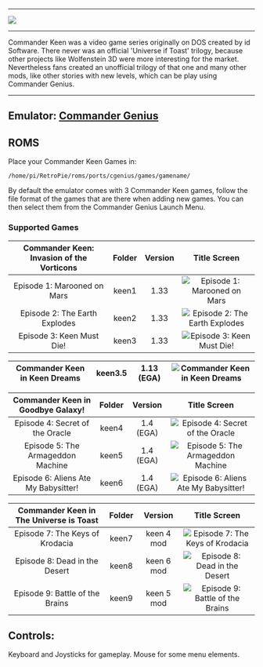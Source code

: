 ***
![](http://clonekeenplus.sourceforge.net/img/title.png)
***
Commander Keen was a video game series originally on DOS created by id Software. There never was an official 'Universe if Toast' trilogy, because other projects like Wolfenstein 3D were more interesting for the market. Nevertheless fans created an unofficial trilogy of that one and many other mods, like other stories with new levels, which can be play using Commander Genius.
***

## Emulator: [Commander Genius](http://clonekeenplus.sourceforge.net/)

## ROMS

Place your Commander Keen Games in:
```
/home/pi/RetroPie/roms/ports/cgenius/games/gamename/
```
By default the emulator comes with 3 Commander Keen games, follow the file format of the games that are there when adding new games. You can then select them from the Commander Genius Launch Menu.

### Supported Games

| Commander Keen: Invasion of the Vorticons | Folder | Version |                                           Title Screen                                          |
|:-----------------------------------------:|:------:|:-------:|:-----------------------------------------------------------------------------------------------:|
| Episode 1: Marooned on Mars               | keen1  | 1.33    | ![Episode 1: Marooned on Mars](http://www.shikadi.net/wiki/keen/images/b/bc/Keen_1_title.png)   |
| Episode 2: The Earth Explodes             | keen2  | 1.33    | ![Episode 2: The Earth Explodes](http://www.shikadi.net/wiki/keen/images/5/5b/Keen_2_title.png) |
| Episode 3: Keen Must Die!                 | keen3  | 1.33    | ![Episode 3: Keen Must Die!](http://www.shikadi.net/wiki/keen/images/c/c1/Keen_3_title.png)     |

| Commander Keen in Keen Dreams | keen3.5 | 1.13 (EGA) | ![Commander Keen in Keen Dreams](http://www.shikadi.net/wiki/keen/images/9/92/Keen_Dreams_title.png) |
|-------------------------------|---------|------------|------------------------------------------------------------------------------------------------------|

|   Commander Keen in Goodbye Galaxy!  |   Folder    |  Version  |                                              Title Screen                                              |
|:------------------------------------:|:-----:|:---------:|:------------------------------------------------------------------------------------------------------:|
| Episode 4: Secret of the Oracle      | keen4 | 1.4 (EGA) | ![Episode 4: Secret of the Oracle](http://www.shikadi.net/wiki/keen/images/c/c5/Keen_4_title.png)      |
| Episode 5: The Armageddon Machine    | keen5 | 1.4 (EGA) | ![Episode 5: The Armageddon Machine](http://www.shikadi.net/wiki/keen/images/b/bd/Keen_5_title.png)    |
| Episode 6: Aliens Ate My Babysitter! | keen6 | 1.4 (EGA) | ![Episode 6: Aliens Ate My Babysitter!](http://www.shikadi.net/wiki/keen/images/e/e9/Keen_6_title.png) |

| Commander Keen in The Universe is Toast | Folder      |   Version  |                                                Title Screen                                               |
|:---------------------------------------:|:-----:|:----------:|:---------------------------------------------------------------------------------------------------------:|
| Episode 7: The Keys of Krodacia         | keen7 | keen 4 mod | ![Episode 7: The Keys of Krodacia](http://www.shikadi.net/wiki/keen/images/5/50/The_Keys_of_Krodacia.png) |
| Episode 8: Dead in the Desert           | keen8 | keen 6 mod | ![Episode 8: Dead in the Desert](http://www.shikadi.net/wiki/keen/images/5/5d/Dead_in_the_Desert.png)     |
| Episode 9: Battle of the Brains         | keen9 | keen 5 mod | ![Episode 9: Battle of the Brains](http://www.shikadi.net/wiki/keen/images/3/3b/Battle_of_the_Brains.png) |



## Controls:

Keyboard and Joysticks for gameplay. Mouse for some menu elements.